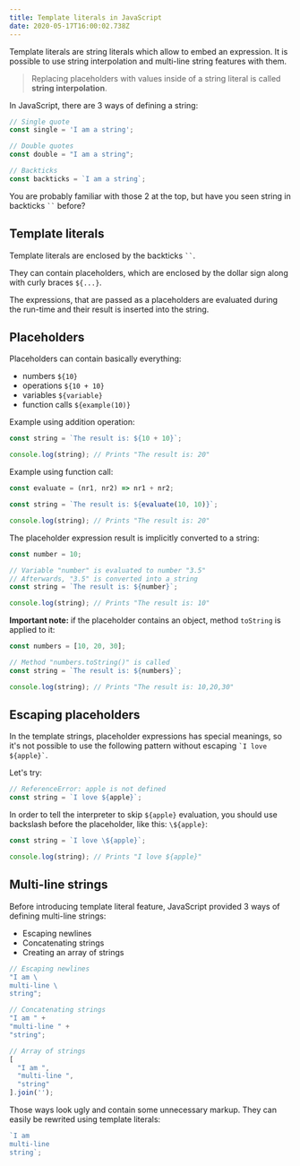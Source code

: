 ```yaml
---
title: Template literals in JavaScript
date: 2020-05-17T16:00:02.738Z
---
```

Template literals are string literals which allow to embed an expression. It is possible to use string interpolation and multi-line string features with them.

> Replacing placeholders with values inside of a string literal is called **string interpolation**.

In JavaScript, there are 3 ways of defining a string:

```javascript
// Single quote
const single = 'I am a string';

// Double quotes
const double = "I am a string";

// Backticks
const backticks = `I am a string`;
```

You are probably familiar with those 2 at the top, but have you seen string in backticks ``` `` ``` before?

## Template literals

Template literals are enclosed by the backticks ``` `` ```.

They can contain placeholders, which are enclosed by the dollar sign along with curly braces `${...}`.

The expressions, that are passed as a placeholders are evaluated during the run-time and their result is inserted into the string.

## Placeholders

Placeholders can contain basically everything:

* numbers `${10}`
* operations `${10 + 10}`
* variables `${variable}`
* function calls `${example(10)}`

Example using addition operation:

```javascript
const string = `The result is: ${10 + 10}`;

console.log(string); // Prints "The result is: 20"
```

Example using function call:

```javascript
const evaluate = (nr1, nr2) => nr1 + nr2;

const string = `The result is: ${evaluate(10, 10)}`;

console.log(string); // Prints "The result is: 20"
```

The placeholder expression result is implicitly converted to a string:

```javascript
const number = 10;

// Variable "number" is evaluated to number "3.5"
// Afterwards, "3.5" is converted into a string
const string = `The result is: ${number}`;

console.log(string); // Prints "The result is: 10"
```

**Important note:** if the placeholder contains an object, method `toString` is applied to it:

```javascript
const numbers = [10, 20, 30];

// Method "numbers.toString()" is called
const string = `The result is: ${numbers}`;

console.log(string); // Prints "The result is: 10,20,30"
```

## Escaping placeholders

In the template strings, placeholder expressions has special meanings, so it's not possible to use the following pattern without escaping `` `I love ${apple}` ``.

Let's try:

```javascript
// ReferenceError: apple is not defined
const string = `I love ${apple}`;
```

In order to tell the interpreter to skip `${apple}` evaluation, you should use backslash before the placeholder, like this: `\${apple}`:

```javascript
const string = `I love \${apple}`;

console.log(string); // Prints "I love ${apple}"
```

## Multi-line strings

Before introducing template literal feature, JavaScript provided 3 ways of defining multi-line strings:

* Escaping newlines
* Concatenating strings
* Creating an array of strings

```javascript
// Escaping newlines
"I am \
multi-line \
string";

// Concatenating strings
"I am " +
"multi-line " +
"string";

// Array of strings
[
  "I am ",
  "multi-line ",
  "string"
].join('');
```

Those ways look ugly and contain some unnecessary markup. They can easily be rewrited using template literals:

```javascript
`I am 
multi-line
string`;
```
